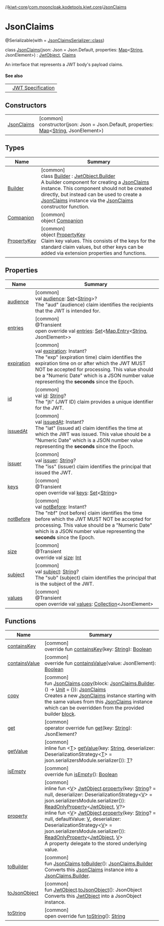 //[kjwt-core](../../../index.md)/[com.mooncloak.kodetools.kjwt.core](../index.md)/[JsonClaims](index.md)

# JsonClaims

@Serializable(with = [JsonClaimsSerializer::class](../../../../kjwt-core/com.mooncloak.kodetools.kjwt.core/-json-claims-serializer/index.md))

class [JsonClaims](index.md)(json: Json = Json.Default, properties: [Map](https://kotlinlang.org/api/latest/jvm/stdlib/kotlin.collections/-map/index.html)&lt;[String](https://kotlinlang.org/api/latest/jvm/stdlib/kotlin/-string/index.html), JsonElement&gt;) : [JwtObject](../-jwt-object/index.md), [Claims](../-claims/index.md)

An interface that represents a JWT body's payload claims.

#### See also

| | |
|---|---|
|  | [JWT Specification](https://datatracker.ietf.org/doc/html/rfc7519#section-4.1) |

## Constructors

| | |
|---|---|
| [JsonClaims](-json-claims.md) | [common]<br>constructor(json: Json = Json.Default, properties: [Map](https://kotlinlang.org/api/latest/jvm/stdlib/kotlin.collections/-map/index.html)&lt;[String](https://kotlinlang.org/api/latest/jvm/stdlib/kotlin/-string/index.html), JsonElement&gt;) |

## Types

| Name | Summary |
|---|---|
| [Builder](-builder/index.md) | [common]<br>class [Builder](-builder/index.md) : [JwtObject.Builder](../-jwt-object/-builder/index.md)<br>A builder component for creating a [JsonClaims](index.md) instance. This component should not be created directly, but instead can be used to create a [JsonClaims](index.md) instance via the [JsonClaims](index.md) constructor function. |
| [Companion](-companion/index.md) | [common]<br>object [Companion](-companion/index.md) |
| [PropertyKey](-property-key/index.md) | [common]<br>object [PropertyKey](-property-key/index.md)<br>Claim key values. This consists of the keys for the standard claim values, but other keys can be added via extension properties and functions. |

## Properties

| Name | Summary |
|---|---|
| [audience](audience.md) | [common]<br>val [audience](audience.md): [Set](https://kotlinlang.org/api/latest/jvm/stdlib/kotlin.collections/-set/index.html)&lt;[String](https://kotlinlang.org/api/latest/jvm/stdlib/kotlin/-string/index.html)&gt;?<br>The &quot;aud&quot; (audience) claim identifies the recipients that the JWT is intended for. |
| [entries](../-jwt-object/entries.md) | [common]<br>@Transient<br>open override val [entries](../-jwt-object/entries.md): [Set](https://kotlinlang.org/api/latest/jvm/stdlib/kotlin.collections/-set/index.html)&lt;[Map.Entry](https://kotlinlang.org/api/latest/jvm/stdlib/kotlin.collections/-map/-entry/index.html)&lt;[String](https://kotlinlang.org/api/latest/jvm/stdlib/kotlin/-string/index.html), JsonElement&gt;&gt; |
| [expiration](expiration.md) | [common]<br>val [expiration](expiration.md): Instant?<br>The &quot;exp&quot; (expiration time) claim identifies the expiration time on or after which the JWT MUST NOT be accepted for processing. This value should be a &quot;Numeric Date&quot; which is a JSON number value representing the **seconds** since the Epoch. |
| [id](id.md) | [common]<br>val [id](id.md): [String](https://kotlinlang.org/api/latest/jvm/stdlib/kotlin/-string/index.html)?<br>The &quot;jti&quot; (JWT ID) claim provides a unique identifier for the JWT. |
| [issuedAt](issued-at.md) | [common]<br>val [issuedAt](issued-at.md): Instant?<br>The &quot;iat&quot; (issued at) claim identifies the time at which the JWT was issued. This value should be a &quot;Numeric Date&quot; which is a JSON number value representing the **seconds** since the Epoch. |
| [issuer](issuer.md) | [common]<br>val [issuer](issuer.md): [String](https://kotlinlang.org/api/latest/jvm/stdlib/kotlin/-string/index.html)?<br>The &quot;iss&quot; (issuer) claim identifies the principal that issued the JWT. |
| [keys](../-jwt-object/keys.md) | [common]<br>@Transient<br>open override val [keys](../-jwt-object/keys.md): [Set](https://kotlinlang.org/api/latest/jvm/stdlib/kotlin.collections/-set/index.html)&lt;[String](https://kotlinlang.org/api/latest/jvm/stdlib/kotlin/-string/index.html)&gt; |
| [notBefore](not-before.md) | [common]<br>val [notBefore](not-before.md): Instant?<br>The &quot;nbf&quot; (not before) claim identifies the time before which the JWT MUST NOT be accepted for processing. This value should be a &quot;Numeric Date&quot; which is a JSON number value representing the **seconds** since the Epoch. |
| [size](../-jwt-object/size.md) | [common]<br>@Transient<br>override val [size](../-jwt-object/size.md): [Int](https://kotlinlang.org/api/latest/jvm/stdlib/kotlin/-int/index.html) |
| [subject](subject.md) | [common]<br>val [subject](subject.md): [String](https://kotlinlang.org/api/latest/jvm/stdlib/kotlin/-string/index.html)?<br>The &quot;sub&quot; (subject) claim identifies the principal that is the subject of the JWT. |
| [values](../-jwt-object/values.md) | [common]<br>@Transient<br>open override val [values](../-jwt-object/values.md): [Collection](https://kotlinlang.org/api/latest/jvm/stdlib/kotlin.collections/-collection/index.html)&lt;JsonElement&gt; |

## Functions

| Name | Summary |
|---|---|
| [containsKey](../-jwt-object/contains-key.md) | [common]<br>override fun [containsKey](../-jwt-object/contains-key.md)(key: [String](https://kotlinlang.org/api/latest/jvm/stdlib/kotlin/-string/index.html)): [Boolean](https://kotlinlang.org/api/latest/jvm/stdlib/kotlin/-boolean/index.html) |
| [containsValue](../-jwt-object/contains-value.md) | [common]<br>override fun [containsValue](../-jwt-object/contains-value.md)(value: JsonElement): [Boolean](https://kotlinlang.org/api/latest/jvm/stdlib/kotlin/-boolean/index.html) |
| [copy](../copy.md) | [common]<br>fun [JsonClaims](index.md).[copy](../copy.md)(block: [JsonClaims.Builder](-builder/index.md).() -&gt; [Unit](https://kotlinlang.org/api/latest/jvm/stdlib/kotlin/-unit/index.html) = {}): [JsonClaims](index.md)<br>Creates a new [JsonClaims](index.md) instance starting with the same values from this [JsonClaims](index.md) instance which can be overridden from the provided builder [block](../copy.md). |
| [get](../-jwt-object/get.md) | [common]<br>operator override fun [get](../-jwt-object/get.md)(key: [String](https://kotlinlang.org/api/latest/jvm/stdlib/kotlin/-string/index.html)): JsonElement? |
| [getValue](../-jwt-object/get-value.md) | [common]<br>inline fun &lt;[T](../-jwt-object/get-value.md)&gt; [getValue](../-jwt-object/get-value.md)(key: [String](https://kotlinlang.org/api/latest/jvm/stdlib/kotlin/-string/index.html), deserializer: DeserializationStrategy&lt;[T](../-jwt-object/get-value.md)&gt; = json.serializersModule.serializer()): [T](../-jwt-object/get-value.md)? |
| [isEmpty](../-jwt-object/is-empty.md) | [common]<br>override fun [isEmpty](../-jwt-object/is-empty.md)(): [Boolean](https://kotlinlang.org/api/latest/jvm/stdlib/kotlin/-boolean/index.html) |
| [property](../property.md) | [common]<br>inline fun &lt;[V](../property.md)&gt; [JwtObject](../-jwt-object/index.md).[property](../property.md)(key: [String](https://kotlinlang.org/api/latest/jvm/stdlib/kotlin/-string/index.html)? = null, deserializer: DeserializationStrategy&lt;[V](../property.md)&gt; = json.serializersModule.serializer()): [ReadOnlyProperty](https://kotlinlang.org/api/latest/jvm/stdlib/kotlin.properties/-read-only-property/index.html)&lt;[JwtObject](../-jwt-object/index.md), [V](../property.md)?&gt;<br>inline fun &lt;[V](../property.md)&gt; [JwtObject](../-jwt-object/index.md).[property](../property.md)(key: [String](https://kotlinlang.org/api/latest/jvm/stdlib/kotlin/-string/index.html)? = null, defaultValue: [V](../property.md), deserializer: DeserializationStrategy&lt;[V](../property.md)&gt; = json.serializersModule.serializer()): [ReadOnlyProperty](https://kotlinlang.org/api/latest/jvm/stdlib/kotlin.properties/-read-only-property/index.html)&lt;[JwtObject](../-jwt-object/index.md), [V](../property.md)&gt;<br>A property delegate to the stored underlying value. |
| [toBuilder](../to-builder.md) | [common]<br>fun [JsonClaims](index.md).[toBuilder](../to-builder.md)(): [JsonClaims.Builder](-builder/index.md)<br>Converts this [JsonClaims](index.md) instance into a [JsonClaims.Builder](-builder/index.md). |
| [toJsonObject](../to-json-object.md) | [common]<br>fun [JwtObject](../-jwt-object/index.md).[toJsonObject](../to-json-object.md)(): JsonObject<br>Converts this [JwtObject](../-jwt-object/index.md) into a JsonObject instance. |
| [toString](to-string.md) | [common]<br>open override fun [toString](to-string.md)(): [String](https://kotlinlang.org/api/latest/jvm/stdlib/kotlin/-string/index.html) |
